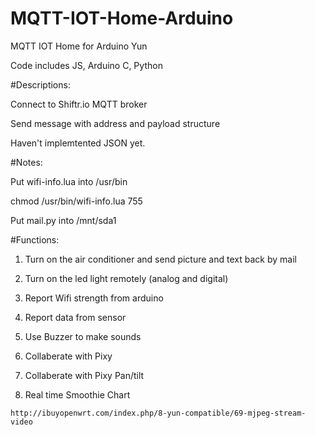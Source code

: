 # MQTT-IOT-Home-Arduino


MQTT IOT Home for Arduino Yun


Code includes JS, Arduino C, Python


#Descriptions:


Connect to Shiftr.io MQTT broker


Send message with address and payload structure


Haven't implemtented JSON yet.


#Notes:


Put wifi-info.lua into /usr/bin


chmod /usr/bin/wifi-info.lua 755


Put mail.py into /mnt/sda1


#Functions:


1. Turn on the air conditioner and send picture and text back by mail

2. Turn on the led light remotely (analog and digital)

3. Report Wifi strength from arduino

4. Report data from sensor

5. Use Buzzer to make sounds

6. Collaberate with Pixy

7. Collaberate with Pixy Pan/tilt

8. Real time Smoothie Chart


```http://ibuyopenwrt.com/index.php/8-yun-compatible/69-mjpeg-stream-video```
